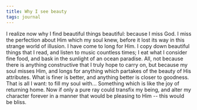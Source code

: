 ```yaml
---
title: Why I see beauty
tags: journal
---
```


I realize now why I find beautiful things beautiful: because I miss God.
I miss the perfection about Him which my soul knew, before it lost its
way in this strange world of illusion.  I have come to long for Him.  I
copy down beautiful things that I read, and listen to music countless
times; I eat what I consider fine food, and bask in the sunlight of an
ocean paradise.  All, not because there is anything constructive that I
truly hope to carry on, but because my soul misses Him, and longs for
anything which partakes of the beauty of His attributes.  What is finer
is better, and anything better is closer to goodness.  That is all I
want: to fill my soul with...  Something which is like the joy of
returning home.  Now if only a pure ray could transfix my being, and
alter my character forever in a manner that would be pleasing to Him --
this would be bliss.


